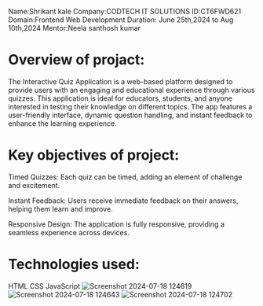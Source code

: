 Name:Shrikant kale
Company:CODTECH IT SOLUTIONS
ID:CT6FWD621
Domain:Frontend Web Development
Duration: June 25th,2024 to Aug 10th,2024
Mentor:Neela santhosh kumar

# Overview of projact:
  The Interactive Quiz Application is a web-based platform designed to provide users with an engaging and educational experience through various quizzes. This application is ideal for educators, students, and 
  anyone interested in testing their knowledge on different topics. The app features a user-friendly interface, dynamic question handling, and instant feedback to enhance the learning experience.

# Key objectives of project:
  Timed Quizzes: Each quiz can be timed, adding an element of challenge and excitement.
 
  Instant Feedback: Users receive immediate feedback on their answers, helping them learn and improve.
  
  Responsive Design: The application is fully responsive, providing a seamless experience across devices.

# Technologies used:
  HTML
  CSS
  JavaScript
![Screenshot 2024-07-18 124619](https://github.com/user-attachments/assets/25717c1d-8437-4d74-a108-9ba240a5afa6)
![Screenshot 2024-07-18 124643](https://github.com/user-attachments/assets/9d89fb78-b22a-4a5c-b072-54755d5dba7b)
![Screenshot 2024-07-18 124702](https://github.com/user-attachments/assets/af4970e6-8ef0-48c7-aecd-92a4a7ab1a2d)
